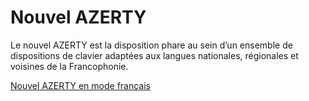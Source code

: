 # Nouvel AZERTY

Le nouvel AZERTY est la disposition phare au sein d’un ensemble de dispositions de clavier adaptées aux langues nationales, régionales et voisines de la Francophonie.

[Nouvel AZERTY en mode français](https://dispoclavier.com/img/nouvel-azerty.png)
